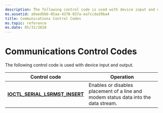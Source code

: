 ```yaml
---
description: The following control code is used with device input and output.
ms.assetid: a9aed6bb-05aa-4378-837a-ea7ccda39ba4
title: Communications Control Codes
ms.topic: reference
ms.date: 05/31/2018
---
```


# Communications Control Codes

The following control code is used with device input and output.



| Control code                                                        | Operation                                                                           |
|---------------------------------------------------------------------|-------------------------------------------------------------------------------------|
| [**IOCTL\_SERIAL\_LSRMST\_INSERT**](/windows/desktop/api/WinIoCtl/ni-winioctl-ioctl_serial_lsrmst_insert) | Enables or disables placement of a line and modem status data into the data stream. |



 

 

 



